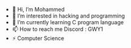 - 👋 Hi, I’m Mohammed 
- 👀 I’m interested in hacking and programming
- 🌱 I’m currently learning C program language
- 📫 How to reach me Discord : GWY1
- ⚡ Computer Science 

<!---
MAlharbi21/MAlharbi21 is a ✨ special ✨ repository because its `README.md` (this file) appears on your GitHub profile.
You can click the Preview link to take a look at your changes.
--->

